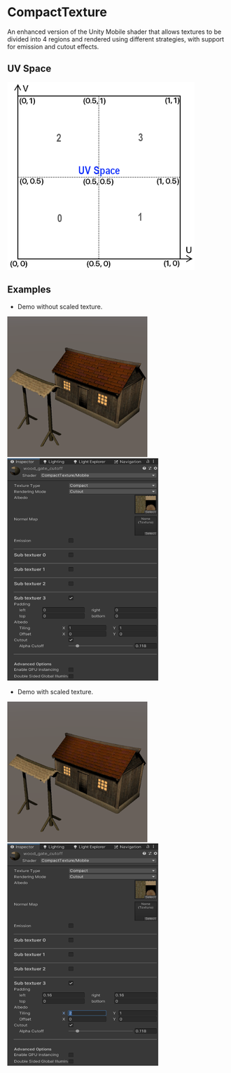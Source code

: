 # CompactTexture
An enhanced version of the Unity Mobile shader that allows textures to be divided into 4 regions and rendered using different strategies, with support for emission and cutout effects.

## UV Space
<img src="/Documents/Images/uvspace.png" width="428" height="428" alt="UV Space"></img>

## Examples
- Demo without scaled texture.

<img src="/Documents/Images/exampleA.png" width="320" height="320" alt="example A"></img>
<img src="/Documents/Images/materialA.png" width="345" height="506" alt="material A"></img>
- Demo with scaled texture.

<img src="/Documents/Images/exampleB.png" width="320" height="320" alt="example B"></img>
<img src="/Documents/Images/materialB.png" width="345" height="506" alt="material B"></img>
